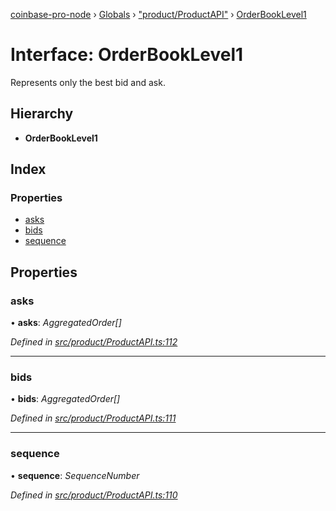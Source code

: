 [coinbase-pro-node](../README.md) › [Globals](../globals.md) › ["product/ProductAPI"](../modules/_product_productapi_.md) › [OrderBookLevel1](_product_productapi_.orderbooklevel1.md)

# Interface: OrderBookLevel1

Represents only the best bid and ask.

## Hierarchy

- **OrderBookLevel1**

## Index

### Properties

- [asks](_product_productapi_.orderbooklevel1.md#asks)
- [bids](_product_productapi_.orderbooklevel1.md#bids)
- [sequence](_product_productapi_.orderbooklevel1.md#sequence)

## Properties

### asks

• **asks**: _AggregatedOrder[]_

_Defined in [src/product/ProductAPI.ts:112](https://github.com/bennyn/coinbase-pro-node/blob/1656a9e/src/product/ProductAPI.ts#L112)_

---

### bids

• **bids**: _AggregatedOrder[]_

_Defined in [src/product/ProductAPI.ts:111](https://github.com/bennyn/coinbase-pro-node/blob/1656a9e/src/product/ProductAPI.ts#L111)_

---

### sequence

• **sequence**: _SequenceNumber_

_Defined in [src/product/ProductAPI.ts:110](https://github.com/bennyn/coinbase-pro-node/blob/1656a9e/src/product/ProductAPI.ts#L110)_
